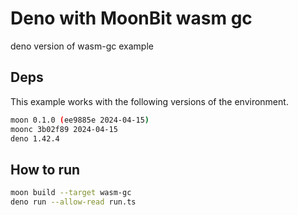 # Deno with MoonBit wasm gc

deno version of wasm-gc example

## Deps

This example works with the following versions of the environment.

```bash
moon 0.1.0 (ee9885e 2024-04-15)
moonc 3b02f89 2024-04-15
deno 1.42.4
```

## How to run

```bash
moon build --target wasm-gc
deno run --allow-read run.ts
```
